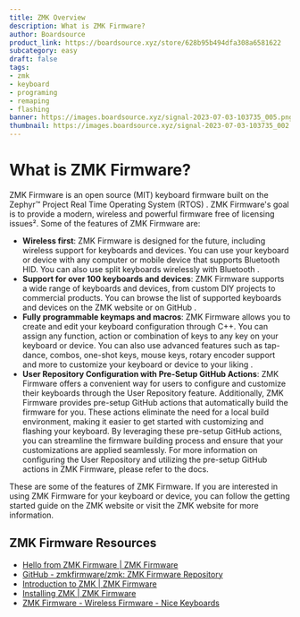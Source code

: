 ```yaml
---
title: ZMK Overview
description: What is ZMK Firmware?
author: Boardsource
product_link: https://boardsource.xyz/store/628b95b494dfa308a6581622
subcategory: easy
draft: false
tags: 
- zmk
- keyboard
- programing
- remaping
- flashing
banner: https://images.boardsource.xyz/signal-2023-07-03-103735_005.png
thumbnail: https://images.boardsource.xyz/signal-2023-07-03-103735_002.png
---
```


# What is ZMK Firmware?

ZMK Firmware is an open source (MIT) keyboard firmware built on the Zephyr™ Project Real Time Operating System (RTOS) . ZMK Firmware's goal is to provide a modern, wireless and powerful firmware free of licensing issues². Some of the features of ZMK Firmware are:

- **Wireless first**: ZMK Firmware is designed for the future, including wireless support for keyboards and devices. You can use your keyboard or device with any computer or mobile device that supports Bluetooth HID. You can also use split keyboards wirelessly with Bluetooth .
- **Support for over 100 keyboards and devices**: ZMK Firmware supports a wide range of keyboards and devices, from custom DIY projects to commercial products. You can browse the list of supported keyboards and devices on the ZMK website or on GitHub .
- **Fully programmable keymaps and macros**: ZMK Firmware allows you to create and edit your keyboard configuration through C++. You can assign any function, action or combination of keys to any key on your keyboard or device. You can also use advanced features such as tap-dance, combos, one-shot keys, mouse keys, rotary encoder support and more to customize your keyboard or device to your liking .
- **User Repository Configuration with Pre-Setup GitHub Actions**: ZMK Firmware offers a convenient way for users to configure and customize their keyboards through the User Repository feature. Additionally, ZMK Firmware provides pre-setup GitHub actions that automatically build the firmware for you. These actions eliminate the need for a local build environment, making it easier to get started with customizing and flashing your keyboard. By leveraging these pre-setup GitHub actions, you can streamline the firmware building process and ensure that your customizations are applied seamlessly. For more information on configuring the User Repository and utilizing the pre-setup GitHub actions in ZMK Firmware, please refer to the docs.

These are some of the features of ZMK Firmware. If you are interested in using ZMK Firmware for your keyboard or device, you can follow the getting started guide on the ZMK website or visit the ZMK website for more information.

## ZMK Firmware Resources

* [Hello from ZMK Firmware | ZMK Firmware](https://zmk.dev/)
* [GitHub - zmkfirmware/zmk: ZMK Firmware Repository](https://github.com/zmkfirmware/zmk)
* [Introduction to ZMK | ZMK Firmware](https://zmk.dev/docs)
* [Installing ZMK | ZMK Firmware](https://zmk.dev/docs/user-setup)
* [ZMK Firmware - Wireless Firmware - Nice Keyboards](https://nicekeyboards.com/docs/wireless-firmware/zmk/)